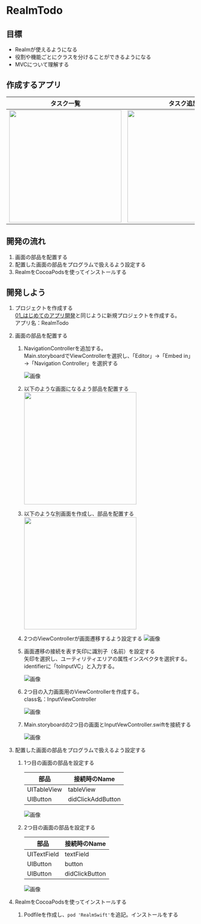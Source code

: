 # RealmTodo

## 目標
- Realmが使えるようになる
- 役割や機能ごとにクラスを分けることができるようになる
- MVCについて理解する

## 作成するアプリ  
|タスク一覧|タスク追加|タスク編集|タスク削除|
|---|---|---|---|
|<img src="../img/RealmTodoList.png" width="300px">|<img src="../img/RealmTodoAdd.gif" width="300px">|<img src="../img/RealmTodoEdit.gif" width="300px">|<img src="../img/RealmTodoDelete.gif" width="300px">|

## 開発の流れ

1. 画面の部品を配置する
2. 配置した画面の部品をプログラムで扱えるよう設定する
3. RealmをCocoaPodsを使ってインストールする

## 開発しよう

1. プロジェクトを作成する  
	[01_はじめてのアプリ開発](./01_はじめてのアプリ開発.md)と同じように新規プロジェクトを作成する。  
	アプリ名：RealmTodo

2. 画面の部品を配置する

	1. NavigationControllerを追加する。  
	Main.storyboardでViewControllerを選択し、「Editor」→「Embed in」→「Navigation Controller」を選択する

		![画像](../img/add_navigation_controller.gif)

	2. 以下のような画面になるよう部品を配置する  
		<img src="../img/RealmTodoUI01.png" width="300px">

	3. 以下のような別画面を作成し、部品を配置する  
		<img src="../img/RealmTodoUI02.png" width="300px">

	4. 2つのViewControllerが画面遷移するよう設定する
		![画像](../img/connect_home_add_view.gif)

	5. 画面遷移の接続を表す矢印に識別子（名前）を設定する  
	矢印を選択し、ユーティリティエリアの属性インスペクタを選択する。  
	identifierに「toInputVC」と入力する。

		![画像](../img/page_identifier_todo.png)
	
	6. 2つ目の入力画面用のViewControllerを作成する。  
	class名：InputViewController

		![画像](../img/create_input_vc.png)
	
	7. Main.storyboardの2つ目の画面とInputVewController.swiftを接続する

		![画像](../img/connect_input_vc.png)

3. 配置した画面の部品をプログラムで扱えるよう設定する

	1. 1つ目の画面の部品を設定する

		|部品|接続時のName|
		|---|---|
		|UITableView|tableView|
		|UIButton|didClickAddButton|

		![画像](../img/connect_first_vc.png)


	2. 2つ目の画面の部品を設定する

		|部品|接続時のName|
		|---|---|
		|UITextField|textField|
		|UIButton|button|
		|UIButton|didClickButton|

		![画像](../img/connect_second_vc.png)

4. RealmをCocoaPodsを使ってインストールする
	1. Podfileを作成し、```pod 'RealmSwift'```を追記。インストールをする